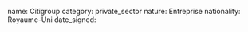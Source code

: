 name: Citigroup
category: private_sector
nature:  Entreprise
nationality: Royaume-Uni
date_signed:
    
